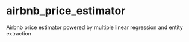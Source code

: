 # airbnb_price_estimator
Airbnb price estimator powered by multiple linear regression and entity extraction
